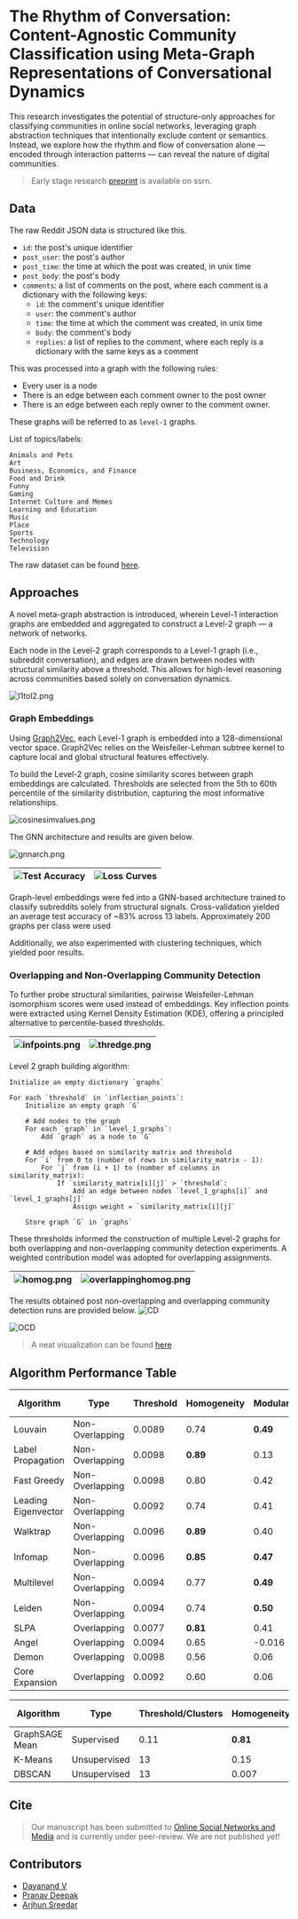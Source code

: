 
#  The Rhythm of Conversation: Content-Agnostic Community Classification using Meta-Graph Representations of Conversational Dynamics

This research investigates the potential of structure-only approaches for classifying communities in online social networks, leveraging graph abstraction techniques that intentionally exclude content or semantics. Instead, we explore how the rhythm and flow of conversation alone — encoded through interaction patterns — can reveal the nature of digital communities.

> Early stage research [preprint](https://papers.ssrn.com/sol3/papers.cfm?abstract_id=5238558) is available on ssrn. 

## Data
The raw Reddit JSON data is structured like this.
- `id`: the post's unique identifier
- `post_user`: the post's author
- `post_time`: the time at which the post was created, in unix time
- `post_body`: the post's body
- `comments`: a list of comments on the post, where each comment is a dictionary with the following keys:
  - `id`: the comment's unique identifier
  - `user`: the comment's author
  - `time`: the time at which the comment was created, in unix time
  - `body`: the comment's body
  - `replies`: a list of replies to the comment, where each reply is a dictionary with the same keys as a comment

This was processed into a graph with the following rules:
- Every user is a node
- There is an edge between each comment owner to the post owner
- There is an edge between each reply owner to the comment owner.

These graphs will be referred to as `level-1` graphs.

List of topics/labels:
```
Animals and Pets
Art
Business, Economics, and Finance
Food and Drink
Funny
Gaming
Internet Culture and Memes
Learning and Education
Music
Place
Sports
Technology
Television
```

The raw dataset can be found [here](https://zenodo.org/records/13343578).

## Approaches

A novel meta-graph abstraction is introduced, wherein Level-1 interaction graphs are embedded and aggregated to construct a Level-2 graph — a network of networks.

Each node in the Level-2 graph corresponds to a Level-1 graph (i.e., subreddit conversation), and edges are drawn between nodes with structural similarity above a threshold. This allows for high-level reasoning across communities based solely on conversation dynamics.

![l1tol2.png](./results/l1tol2.png)

### Graph Embeddings 
Using [Graph2Vec](https://karateclub.readthedocs.io/en/latest/_modules/karateclub/graph_embedding/graph2vec.html), each Level-1 graph is embedded into a 128-dimensional vector space. Graph2Vec relies on the Weisfeiler-Lehman subtree kernel to capture local and global structural features effectively.

To build the Level-2 graph, cosine similarity scores between graph embeddings are calculated. Thresholds are selected from the 5th to 60th percentile of the similarity distribution, capturing the most informative relationships.

![cosinesimvalues.png](./results/cosinesimvalues.png)


The GNN architecture and results are given below.

![gnnarch.png](./results/gnnarchitecture.png)

| ![Test Accuracy](./results/testacc.png) | ![Loss Curves](./results/losscurves3d.png) |
|----------------------------------------|--------------------------------------------|

Graph-level embeddings were fed into a GNN-based architecture trained to classify subreddits solely from structural signals. Cross-validation yielded an average test accuracy of ~83% across 13 labels. Approximately 200 graphs per class were used

Additionally, we also experimented with clustering techniques, which yielded poor results.

### Overlapping and Non-Overlapping Community Detection

To further probe structural similarities, pairwise Weisfeiler-Lehman isomorphism scores were used instead of embeddings. Key inflection points were extracted using Kernel Density Estimation (KDE), offering a principled alternative to percentile-based thresholds.

| ![infpoints.png](./results/infpoints.png) | ![thredge.png](./results/thresholdedge.png) |
|----------------------------------------|--------------------------------------------|

Level 2 graph building algorithm:
```
Initialize an empty dictionary `graphs`

For each `threshold` in `inflection_points`:
    Initialize an empty graph `G`

    # Add nodes to the graph
    For each `graph` in `level_1_graphs`:
        Add `graph` as a node to `G`

    # Add edges based on similarity matrix and threshold
    For `i` from 0 to (number of rows in similarity_matrix - 1):
        For `j` from (i + 1) to (number of columns in similarity_matrix):
            If `similarity_matrix[i][j]` > `threshold`:
                Add an edge between nodes `level_1_graphs[i]` and `level_1_graphs[j]`
                Assign weight = `similarity_matrix[i][j]`

    Store graph `G` in `graphs`
```

These thresholds informed the construction of multiple Level-2 graphs for both overlapping and non-overlapping community detection experiments. A weighted contribution model was adopted for overlapping assignments.

| ![homog.png](./results/homogeneity.png) | ![overlappinghomog.png](./results/homogeneity_OCD.png) |
|--------------------------------|--------------------------------|

The results obtained post non-overlapping and overlapping community detection runs are provided below.
![CD](./results/cd_all.png)

![OCD](./results/ocd_all.png)

> A neat visualization can be found [here](https://kernelism.github.io/paper-viz/)

## Algorithm Performance Table

| Algorithm                  | Type            | Threshold | Homogeneity | Modularity | F1-Score | Accuracy | NMI  | ARI  |
|---------------------------|-----------------|-----------|-------------|------------|----------|----------|------|------|
| Louvain     | Non-Overlapping | 0.0089    | 0.74        | **0.49**   | 0.47     | 0.58     | **0.49** | 0.37 |
| Label Propagation  | Non-Overlapping | 0.0098    | **0.89**    | 0.13      | 0.22     | 0.32     | 0.27 | 0.05 |
| Fast Greedy  | Non-Overlapping | 0.0098    | 0.80        | 0.42       | 0.19     | 0.40     | 0.37 | 0.24 |
| Leading Eigenvector  | Non-Overlapping | 0.0092    | 0.74        | 0.41      | 0.32     | 0.45     | 0.36 | 0.20 |
| Walktrap        | Non-Overlapping | 0.0096    | **0.89**    | 0.40       | **0.68** | **0.73** | **0.50** | 0.26 |
| Infomap     | Non-Overlapping | 0.0096    | **0.85**    | **0.47**   | **0.70** | **0.73** | **0.51** | 0.22 |
| Multilevel   | Non-Overlapping | 0.0094    | 0.77        | **0.49**   | 0.37     | 0.55     | 0.48 | 0.35 |
| Leiden         | Non-Overlapping | 0.0094    | 0.74        | **0.50**   | 0.46     | 0.51     | 0.47 | 0.32 |
| SLPA            | Overlapping     | 0.0077    | **0.81**    | 0.41       | 0.16     | 0.27     | 0.19 | 0.02 |
| Angel       | Overlapping     | 0.0094    | 0.65        | -0.016     | 0.41     | 0.48     | 0.44 | 0.18 |
| Demon         | Overlapping     | 0.0098    | 0.56        | 0.06       | 0.40     | 0.45     | 0.40 | 0.13 |
| Core Expansion  | Overlapping | 0.0092    | 0.60        | 0.06       | **0.70** | **0.70** | **0.59** | **0.46** |

| Algorithm                          | Type         | Threshold/Clusters | Homogeneity | Silhouette Score | F1-Score | Accuracy | NMI  | ARI   |
|-----------------------------------|--------------|---------------------|-------------|-------------------|----------|----------|------|-------|
| GraphSAGE Mean     | Supervised   | 0.11                | **0.81**    | -                 | **0.83** | **0.83** | **0.81** | **0.71** |
| K-Means                           | Unsupervised | 13                  | 0.15        | 0.33              | 0.07     | 0.24     | 0.15 | 0.05  |
| DBSCAN                            | Unsupervised | 13                  | 0.007       | 0.34              | 0.01     | 0.08     | 0.01 | 0.0001 |

## Cite

> Our manuscript has been submitted to [Online Social Networks and Media](https://www.sciencedirect.com/journal/online-social-networks-and-media) and is currently under peer-review. We are not published yet!

## Contributors
- [Dayanand V](mailto:v_dayanand@cb.amrita.edu)
- [Pranav Deepak](mailto:pranavdeepak13@gmail.com)
- [Arjhun Sreedar](mailto:contactarjhun@gmail.com)

